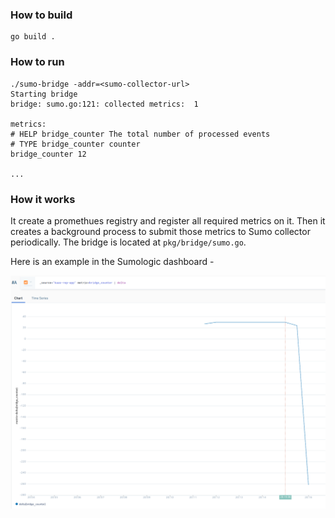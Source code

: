 ### How to build

    go build .

### How to run

    ./sumo-bridge -addr=<sumo-collector-url>
    Starting bridge
    bridge: sumo.go:121: collected metrics:  1
    
    metrics:
    # HELP bridge_counter The total number of processed events
    # TYPE bridge_counter counter
    bridge_counter 12

    ...

### How it works

It create a promethues registry and register all required metrics on it. Then it creates a background process to submit those metrics to Sumo collector periodically. The bridge is located at `pkg/bridge/sumo.go`.

Here is an example in the Sumologic dashboard -

![metrics](assets/sumo-poc-metrics.png)
